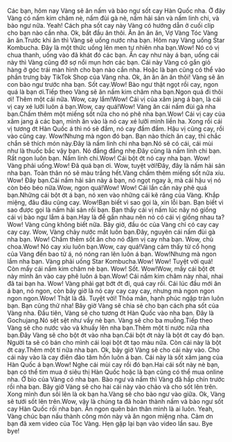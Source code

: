 Các bạn, hôm nay Vàng sẽ ăn nấm và bào ngư sốt cay Hàn Quốc nha. Ở đây Vàng có nấm kim châm nè, nấm đùi gà nè, nấm hải sản và nấm linh chi, và bào ngư nữa. Yeah! Cách pha sốt cay này Vàng có hướng dẫn ở cuối clip cho bạn nào cần nha. Ok, bắt đầu ăn thôi. Ăn ăn ăn ăn, Vợ Vàng Tóc Vàng ăn ăn.Trước khi ăn thì Vàng sẽ uống nước nha bạn. Hôm nay Vàng uống Star Kombucha. Đây là một thức uống lên men tự nhiên nha bạn.Wow! Nó có vị chua thanh, uống vào đã khát đó các bạn. Ăn cay như này á bạn, uống cái này thì Vàng cũng đỡ sợ nổi mụn hơn các bạn. Cái này Vàng có gắn giỏ hàng ở góc trái màn hình cho bạn nào cần nha. Hoặc là bạn cũng có thể vào phần trưng bày TikTok Shop của Vàng nha. Ok, ăn ăn ăn ăn thôi! Vàng sẽ ăn con bào ngư trước nha bạn. Sốt cay.Wow! Bào ngư thật ngọt rồi cay, ngon quá là bạn ơi.Tiếp theo Vàng sẽ ăn nấm kim châm nha bạn.Ngon quá đi thôi ơi! Thêm một cái nữa. Wow, cay lắm!Wow! Cái vị của xăm jang á bạn, là cái vị cay xé lưỡi luôn á bạn.Wow, cay quá!Wow! Vàng ăn cái nấm đùi gà nha bạn.Chấm thêm một miếng sốt nữa cho nó phê nha bạn.Wow! Cái vị cay của xăm jang á các bạn, mình ăn vào là nó cay xé lưỡi mình liền ha. Xong rồi cái vị tương ớt Hàn Quốc á thì nó sẽ đầm, nó cay đầm đầm. Hậu vị cũng cay, rồi vào cũng cay. Wow!Nhưng mà ngon đó bạn. Bạn nào thích ăn cay, thì chắc chắn sẽ thích món này.Đây là nấm linh chi nha bạn.Nó sẽ có cái, cái mùi như là thuốc bắc vậy bạn. Nó đắng đắng nhẹ.Đây cũng là nấm linh chi bạn. Rất ngon luôn bạn. Nấm linh chi.Wow! Cái bột ớt nó cay nha bạn. Wow! Vàng phải uống.Wow! Đã quá bạn ơi. Wow, tuyệt vời!Đây, đây là nấm hải sản nha bạn. Toàn thân nó sẽ màu trắng hết.Vàng chấm thêm miếng sốt nữa xíu. Wow! Đây bạn.Cái nấm hải sản này á bạn, nó ngọt ngay à, mà cái hậu vị nó còn béo béo nữa.Wow, ngon quá!Wow! Wow! Cái lần cắn này phê quá bạn.Những cái bột ớt á bạn, nó xen vào những cái kẽ răng của Vàng. Khắp miệng, đâu đâu cũng cay. Wow!Bạn biết vì sao gọi là, xin lỗi bạn. Bạn biết vì sao được gọi là nấm hải sản rồi bạn. Bạn thấy cái vị nấm lúc nãy nó giống cái vị bào ngư lắm á bạn.Hay là để gần nhau nên nó có cái vị giống nhau ta? Wow! Vàng cũng không biết nữa. Bây giờ, đầu óc của Vàng chỉ có cay cay cay cay. Wow, Vàng chảy nước mắt luôn bạn.Đây, nguyên cái nấm đùi gà nha bạn. Wow! Chấm thêm sốt ăn cho nó đậm vị cay nha bạn. Wow, chù choa.Wow! Nó cay xỉu luôn bạn.Wow, cay quá!Vàng cảm thấy từ cổ họng của Vàng đến bao tử á, nó nóng ran lên luôn á bạn. Wow!Nhưng mà ngon lắm nha bạn. Vàng phải uống Star Kombucha.Wow! Wow! Tuyệt vời quá! Còn mấy cái nấm kim châm nè bạn. Wow! Sốt. Wow!Wow, mấy cái bột ớt này mình ăn vào cay phê luôn á bạn.Wow! Cái nấm kim châm này nhai, nhai đã tai bạn ha. Wow! Vàng phải gạt bớt ớt đi, quá cay rồi. Cái lúc đầu mới ăn á bạn, nó ngon, còn bây giờ là nó cay cay cay cay, nhưng mà ngon ngon ngon ngon.Wow! Thật là đã. Tuyệt vời! Thỏa mãn, hạnh phúc ngập tràn luôn bạn. Bạn cũng thử nha! Bây giờ Vàng sẽ chia sẻ cho bạn cách pha sốt của Vàng nha. Đầu tiên, Vàng sẽ cho tương ớt Hàn Quốc vào nha bạn. Đây là Gochujang.Nó sệt sệt như vầy nè bạn. Vàng sẽ cho ba muỗng.Tiếp theo Vàng sẽ cho nước vào và khuấy lên nha bạn.Thêm một tí nước nữa nha bạn.Đây Vàng sẽ cho bột ớt vào nha bạn.Cái bột ớt này là bột ớt cay đó bạn. Người ta sẽ có bán cho mình cái loại bột ớt tạo màu nữa. Còn cái này là bột ớt cay.Thêm một tí nữa nha bạn. Ok, bây giờ Vàng sẽ cho cái này vào. Cho cái này vào là cay điên đảo tâm hồn luôn á bạn. Cái này là sốt xăm jang của Hàn Quốc á bạn.Wow! Nghe cái mùi cay rồi đó bạn.Hai cái sốt này nè bạn, bạn có thể tìm mua ở siêu thị Hàn Quốc hoặc là bạn cũng có thể mua online nha. Ở bio của Vàng có nha bạn. Bào ngư và nấm thì Vàng đã hấp chín trước rồi nha bạn. Bây giờ Vàng sẽ cho hai cái này vào chảo và cho sốt lên trên. Xong mình đun sôi lên là ok bạn ha.Vàng sẽ cho bào ngư vào giữa. Ok, Vàng sẽ tưới sốt lên trên.Wow, vậy là chúng ta đã hoàn thành nấm và bào ngư sốt cay Hàn Quốc rồi nha bạn. Ăn ngon quên bản thân mình là ai luôn. Yeah, Vàng chúc bạn nấu thành công món này và ăn ngon miệng nha. Cảm ơn bạn đã xem video của Tóc Vàng. Hẹn gặp lại bạn vào video lần sau. Bye bye!